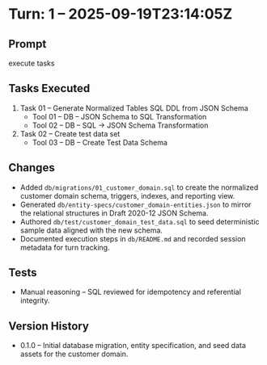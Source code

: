 # Turn: 1 – 2025-09-19T23:14:05Z

## Prompt

execute tasks

## Tasks Executed

1. Task 01 – Generate Normalized Tables SQL DDL from JSON Schema
   - Tool 01 – DB – JSON Schema to SQL Transformation
   - Tool 02 – DB – SQL → JSON Schema Transformation
2. Task 02 – Create test data set
   - Tool 03 – DB – Create Test Data Schema

## Changes

- Added `db/migrations/01_customer_domain.sql` to create the normalized customer domain schema, triggers, indexes, and reporting view.
- Generated `db/entity-specs/customer_domain-entities.json` to mirror the relational structures in Draft 2020-12 JSON Schema.
- Authored `db/test/customer_domain_test_data.sql` to seed deterministic sample data aligned with the new schema.
- Documented execution steps in `db/README.md` and recorded session metadata for turn tracking.

## Tests

- Manual reasoning – SQL reviewed for idempotency and referential integrity.

## Version History

- 0.1.0 – Initial database migration, entity specification, and seed data assets for the customer domain.
